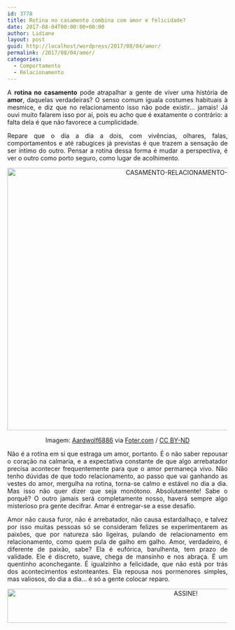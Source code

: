 ```yaml
---
id: 3778
title: Rotina no casamento combina com amor e felicidade?
date: 2017-08-04T00:00:00+00:00
author: Lidiane
layout: post
guid: http://localhost/wordpress/2017/08/04/amor/
permalink: /2017/08/04/amor/
categories:
  - Comportamento
  - Relacionamento
---
```

<p style="text-align: justify;">
  A <strong>rotina no casamento</strong> pode atrapalhar a gente de viver uma história de <strong>amor</strong>, daquelas verdadeiras? O senso comum iguala costumes habituais à mesmice, e diz que no relacionamento isso não pode existir&#8230; jamais! Já ouvi muito falarem isso por aí, pois eu acho que é exatamente o contrário: a falta dela é que não favorece a cumplicidade.
</p>

<p style="text-align: justify;">
  Repare que o dia a dia a dois, com vivências, olhares, falas, comportamentos e até rabugices já previstas é que trazem a sensação de ser íntimo do outro. Pensar a rotina dessa forma é mudar a perspectiva, é ver o outro como porto seguro, como lugar de acolhimento.
</p>

<p align="center">
  <img class="alignnone size-full wp-image-13929" src="http://www.trololodemulher.com.br/blog/wp-content/uploads/2017/08/CASAMENTO-RELACIONAMENTO-AMOR.jpg" alt="CASAMENTO-RELACIONAMENTO-AMOR" width="800" height="600" />
</p>

<p style="text-align: center;">
  Imagem: <a href="https://www.flickr.com/photos/132734449@N05/33223698166/" target="_blank">Aardwolf6886</a> via <a href="http://foter.com/re/232d62" target="_blank">Foter.com</a> / <a href="http://creativecommons.org/licenses/by-nd/2.0/" target="_blank">CC BY-ND</a>
</p>

<p style="text-align: justify;">
  Não é a rotina em si que estraga um amor, portanto. É o não saber repousar o coração na calmaria, e a expectativa constante de que algo arrebatador precisa acontecer frequentemente para que o amor permaneça vivo. Não tenho dúvidas de que todo relacionamento, ao passo que vai ganhando as vestes do amor, mergulha na rotina, torna-se calmo e estável no dia a dia. Mas isso não quer dizer que seja monótono. Absolutamente! Sabe o porquê? O outro jamais será completamente nosso, haverá sempre algo misterioso pra gente decifrar. Amar é entregar-se a esse desafio.
</p>

<p style="text-align: justify;">
  Amor não causa furor, não é arrebatador, não causa estardalhaço, e talvez por isso muitas pessoas só se consideram felizes se experimentarem as paixões, que por natureza são ligeiras, pulando de relacionamento em relacionamento, como quem pula de galho em galho. Amor, verdadeiro, é diferente de paixão, sabe? Ela é eufórica, barulhenta, tem prazo de validade. Ele é discreto, suave, chega de mansinho e nos abraça. É um quentinho aconchegante. É igualzinho a felicidade, que não está por trás dos acontecimentos estonteantes. Ela repousa nos pormenores simples, mas valiosos, do dia a dia&#8230; é só a gente colocar reparo.
</p>

<p align="center">
  <a href="http://feedburner.google.com/fb/a/mailverify?uri=blogbichafemea&loc=pt_BR" target="_blank"><img class="alignnone size-full wp-image-10439" src="http://www.trololodemulher.com.br/blog/wp-content/uploads/2014/09/ASSINE.png" alt="ASSINE!" width="800" height="78" /></a>
</p>

<p style="text-align: justify;">